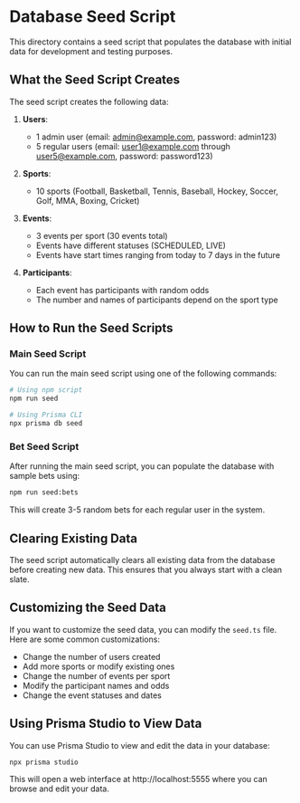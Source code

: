 # Database Seed Script

This directory contains a seed script that populates the database with initial data for development and testing purposes.

## What the Seed Script Creates

The seed script creates the following data:

1. **Users**:
   - 1 admin user (email: admin@example.com, password: admin123)
   - 5 regular users (email: user1@example.com through user5@example.com, password: password123)

2. **Sports**:
   - 10 sports (Football, Basketball, Tennis, Baseball, Hockey, Soccer, Golf, MMA, Boxing, Cricket)

3. **Events**:
   - 3 events per sport (30 events total)
   - Events have different statuses (SCHEDULED, LIVE)
   - Events have start times ranging from today to 7 days in the future

4. **Participants**:
   - Each event has participants with random odds
   - The number and names of participants depend on the sport type

## How to Run the Seed Scripts

### Main Seed Script

You can run the main seed script using one of the following commands:

```bash
# Using npm script
npm run seed

# Using Prisma CLI
npx prisma db seed
```

### Bet Seed Script

After running the main seed script, you can populate the database with sample bets using:

```bash
npm run seed:bets
```

This will create 3-5 random bets for each regular user in the system.

## Clearing Existing Data

The seed script automatically clears all existing data from the database before creating new data. This ensures that you always start with a clean slate.

## Customizing the Seed Data

If you want to customize the seed data, you can modify the `seed.ts` file. Here are some common customizations:

- Change the number of users created
- Add more sports or modify existing ones
- Change the number of events per sport
- Modify the participant names and odds
- Change the event statuses and dates

## Using Prisma Studio to View Data

You can use Prisma Studio to view and edit the data in your database:

```bash
npx prisma studio
```

This will open a web interface at http://localhost:5555 where you can browse and edit your data.
